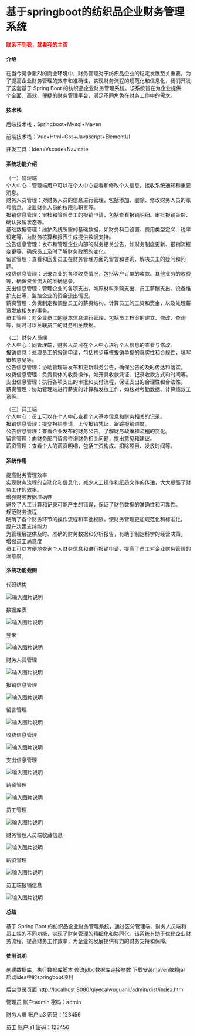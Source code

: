 # 基于springboot的纺织品企业财务管理系统

<h4 style='color:red'>联系不到我，就看我的主页 </h4> 
 
#### 介绍

在当今竞争激烈的商业环境中，财务管理对于纺织品企业的稳定发展至关重要。为了提高企业财务管理的效率和准确性，实现财务流程的规范化和信息化，我们开发了这套基于 Spring Boot 的纺织品企业财务管理系统。该系统旨在为企业提供一个全面、高效、便捷的财务管理平台，满足不同角色在财务工作中的需求。

#### 技术栈

后端技术栈：Springboot+Mysql+Maven

前端技术栈：Vue+Html+Css+Javascript+ElementUI

开发工具：Idea+Vscode+Navicate

#### 系统功能介绍

（一）管理端  
个人中心：管理端用户可以在个人中心查看和修改个人信息，接收系统通知和重要消息。  
财务人员管理：对财务人员的信息进行管理，包括添加、删除、修改财务人员的账号信息，设置财务人员的权限和职责等。  
报销信息管理：审核和管理员工的报销申请，包括查看报销明细、审批报销金额、确认报销状态等。  
基础数据管理：维护系统所需的基础数据，如财务科目设置、费用类型定义、税率设定等，为财务核算和报表生成提供数据支持。  
公告信息管理：发布和管理企业内部的财务相关公告，如财务制度更新、报销流程变更等，确保员工及时了解财务政策的变化。  
留言管理：查看和回复员工在财务管理方面的留言和咨询，解决员工的疑问和问题。  
收费信息管理：记录企业的各项收费情况，包括客户订单的收款、其他业务的收费等，确保资金流入的准确记录。  
支出信息管理：管理企业的各项支出，如原材料采购支出、员工薪酬支出、设备维护支出等，监控企业的资金流出情况。  
薪资管理：负责制定和调整员工的薪资结构、计算员工的工资和奖金，以及处理薪资发放相关的事务。  
员工管理：对企业员工的基本信息进行管理，包括员工档案的建立、修改、查询等，同时可以关联员工的财务相关数据。  

（二）财务人员端  
个人中心：同管理端，财务人员可在个人中心进行个人信息的查看与修改。  
报销信息：处理员工的报销申请，包括初步审核报销单据的真实性和合规性，填写审核意见等。  
公告信息管理：协助管理端发布和更新财务公告，确保公告的及时传达和落实。  
收费信息管理：负责具体的收费操作，如开具收款凭证、记录收款方式和时间等。  
支出信息管理：执行各项支出的审批和支付流程，保证支出的合理性和合法性。  
薪资管理：协助管理端进行薪资的计算和发放工作，如核对考勤数据、计算绩效工资等。  

（三）员工端  
个人中心：员工可以在个人中心查看个人基本信息和财务相关的记录。  
报销信息管理：提交报销申请，上传报销凭证，跟踪报销进度。  
公告信息管理：查看企业发布的财务公告，了解财务政策和流程的变化。  
留言管理：向财务部门留言咨询财务相关问题，提出意见和建议。  
薪资管理：查看个人的薪资明细，包括工资构成、扣除项目、发放时间等。  

#### 系统作用

提高财务管理效率  
实现财务流程的自动化和信息化，减少人工操作和纸质文件的传递，大大提高了财务工作的效率。  
增强财务数据准确性  
避免了人工计算和记录可能产生的错误，保证了财务数据的准确性和可靠性。  
规范财务流程  
明确了各个财务环节的操作流程和审批权限，使财务管理更加规范化和标准化。  
提升决策支持能力  
为管理层提供及时、准确的财务数据和分析报告，有助于制定科学的经营决策。  
增强员工满意度  
员工可以方便地查询个人财务信息和进行报销申请，提高了员工对企业财务管理的满意度。  

#### 系统功能截图

代码结构

![输入图片说明](images/3f4e11dee99016c7c61a09d06a0e007.png)

数据库表

![输入图片说明](images/8cca518ac9ae86605f50921c602c5ad.png)

登录

![输入图片说明](images/01c3ecbf0a7cbfb6b852c5a026d7540.png)

财务人员管理

![输入图片说明](images/abd68daba031fd8cf933b4e9b2fecc7.png)

报销信息管理

![输入图片说明](images/e0aa343cf807ca444b6d2f6cbb9e7c2.png)

留言管理

![输入图片说明](images/781a94c28019d7b512728e6764ea8aa.png)

收费信息管理

![输入图片说明](images/4652dcba19651853edd61f137a906a6.png)

支出信息管理

![输入图片说明](images/edff6ddd64ce06e16bd9205e21aa1ed.png)

薪资管理

![输入图片说明](images/efb1f927d6b71339be6a7a37ef2399c.png)

员工管理

![输入图片说明](images/7857063b23b810868ff15d97a9ba5a9.png)

财务管理人员端收藏信息

![输入图片说明](images/05474985fad455d4fa7d17f84de043e.png)

薪资管理

![输入图片说明](images/6ee97326c8115f80f6c8f9b119a0470.png)

员工端报销信息

![输入图片说明](images/1ae794fedcfeb5f5c0c1b5d7c2d5dc3.png)

#### 总结

基于 Spring Boot 的纺织品企业财务管理系统，通过区分管理端、财务人员端和员工端的不同功能，实现了财务管理的精细化和协同化。该系统有助于优化企业财务流程，提高财务工作效率，为企业的发展提供有力的财务支持和保障。

#### 使用说明

创建数据库，执行数据库脚本 修改jdbc数据库连接参数 下载安装maven依赖jar 启动idea中的springboot项目

后台登录页面
http://localhost:8080/qiyecaiwuguanli/admin/dist/index.html

管理员				账户:admin 		密码：admin

财务人员				账户:a3 		密码：123456

员工				账户:a1 		密码：123456